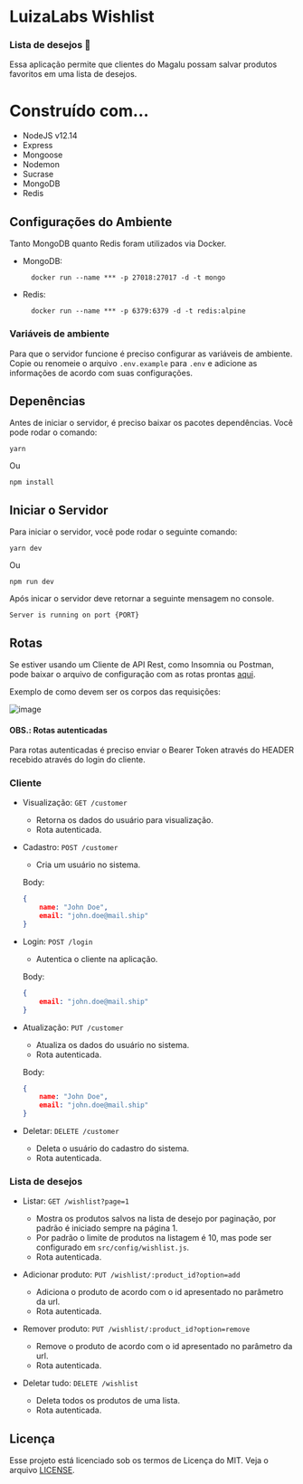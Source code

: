 # LuizaLabs Wishlist
### Lista de desejos :memo:
Essa aplicação permite que clientes do Magalu possam salvar produtos favoritos em uma lista de desejos.

# Construído com...

- NodeJS v12.14
- Express
- Mongoose
- Nodemon
- Sucrase
- MongoDB
- Redis

## Configurações do Ambiente

Tanto MongoDB quanto Redis foram utilizados via Docker.

- MongoDB:

        docker run --name *** -p 27018:27017 -d -t mongo

- Redis:

        docker run --name *** -p 6379:6379 -d -t redis:alpine

### Variáveis de ambiente
Para que o servidor funcione é preciso configurar as variáveis de ambiente. Copie ou renomeie o arquivo `.env.example` para `.env` e adicione as informações de acordo com suas configurações.

## Depenências
Antes de iniciar o servidor, é preciso baixar os pacotes dependências. Você pode rodar o comando:


    yarn
Ou


    npm install


## Iniciar o Servidor

Para iniciar o servidor, você pode rodar o seguinte comando:


    yarn dev

Ou

    npm run dev

Após inicar o servidor deve retornar a seguinte mensagem no console.

    Server is running on port {PORT}

## Rotas

Se estiver usando um Cliente de API Rest, como Insomnia ou Postman, pode baixar o arquivo de configuração com as rotas prontas [aqui](https://pastebin.com/Jb4J7a8V "Arquivo de configuração de rotas").

Exemplo de como devem ser os corpos das requisições:

![image](https://user-images.githubusercontent.com/27585155/74196619-025ed080-4c34-11ea-8fc7-a0c7bf38a7c1.png)

#### OBS.: Rotas autenticadas
Para rotas autenticadas é preciso enviar o Bearer Token através do HEADER recebido através do login do cliente.

### Cliente

- Visualização: `GET /customer`
	- Retorna os dados do usuário para visualização.
	- Rota autenticada.

- Cadastro:  `POST /customer`
	- Cria um usuário no sistema.

	 Body:
    ```JSON
	{
		name: "John Doe",
		email: "john.doe@mail.ship"
	}
    ```
- Login: `POST /login`
	- Autentica o cliente na aplicação.

	Body:
    ```JSON
	{
		email: "john.doe@mail.ship"
	}
    ```

- Atualização: `PUT /customer`
	- Atualiza os dados do usuário no sistema.
	- Rota autenticada.

	 Body:
    ```JSON
	{
		name: "John Doe",
		email: "john.doe@mail.ship"
	}
    ```
- Deletar: `DELETE /customer`
	- Deleta o usuário do cadastro do sistema.
	- Rota autenticada.


### Lista de desejos

- Listar: `GET /wishlist?page=1`
    - Mostra os produtos salvos na lista de desejo por paginação, por padrão é iniciado sempre na página 1.
    -  Por padrão o limite de produtos na listagem é 10, mas pode ser configurado em `src/config/wishlist.js`.
    - Rota autenticada.

- Adicionar produto: `PUT /wishlist/:product_id?option=add`
    - Adiciona o produto de acordo com o id apresentado no parâmetro da url.
    - Rota autenticada.

- Remover produto: `PUT /wishlist/:product_id?option=remove`
    - Remove o produto de acordo com o id apresentado no parâmetro da url.
    - Rota autenticada.

- Deletar tudo: `DELETE /wishlist`
    - Deleta todos os produtos de uma lista.
    - Rota autenticada.

## Licença

Esse projeto está licenciado sob os termos de Licença do MIT. Veja o arquivo [LICENSE](https://github.com/D4rkM/luizalabs-challenge/blob/master/LICENSE "Arquivo LICENSE").

